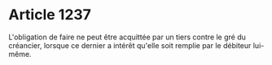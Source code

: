 # Article 1237

L'obligation de faire ne peut être acquittée par un tiers contre le gré du créancier, lorsque ce dernier a intérêt qu'elle soit remplie par le débiteur lui-même.